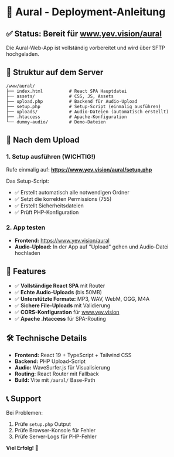 # 🎵 Aural - Deployment-Anleitung

## ✅ Status: Bereit für www.yev.vision/aural

Die Aural-Web-App ist vollständig vorbereitet und wird über SFTP hochgeladen.

## 📁 Struktur auf dem Server

```
/www/aural/
├── index.html          # React SPA Hauptdatei
├── assets/             # CSS, JS, Assets
├── upload.php          # Backend für Audio-Upload
├── setup.php           # Setup-Script (einmalig ausführen)
├── uploads/            # Audio-Dateien (automatisch erstellt)
├── .htaccess           # Apache-Konfiguration
└── dummy-audio/        # Demo-Dateien
```

## 🚀 Nach dem Upload

### 1. Setup ausführen (WICHTIG!)

Rufe einmalig auf: **https://www.yev.vision/aural/setup.php**

Das Setup-Script:
- ✅ Erstellt automatisch alle notwendigen Ordner
- ✅ Setzt die korrekten Permissions (755)
- ✅ Erstellt Sicherheitsdateien
- ✅ Prüft PHP-Konfiguration

### 2. App testen

- **Frontend:** https://www.yev.vision/aural
- **Audio-Upload:** In der App auf "Upload" gehen und Audio-Datei hochladen

## 🔧 Features

- ✅ **Vollständige React SPA** mit Router
- ✅ **Echte Audio-Uploads** (bis 50MB)
- ✅ **Unterstützte Formate:** MP3, WAV, WebM, OGG, M4A
- ✅ **Sichere File-Uploads** mit Validierung
- ✅ **CORS-Konfiguration** für www.yev.vision
- ✅ **Apache .htaccess** für SPA-Routing

## 🛠️ Technische Details

- **Frontend:** React 19 + TypeScript + Tailwind CSS
- **Backend:** PHP Upload-Script
- **Audio:** WaveSurfer.js für Visualisierung
- **Routing:** React Router mit Fallback
- **Build:** Vite mit `/aural/` Base-Path

## 📞 Support

Bei Problemen:
1. Prüfe `setup.php` Output
2. Prüfe Browser-Konsole für Fehler
3. Prüfe Server-Logs für PHP-Fehler

**Viel Erfolg! 🎉**


